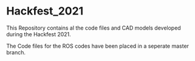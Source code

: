 # Hackfest_2021
This Repository contains al the code files and CAD models developed during the Hackfest 2021.

The Code files for the ROS codes have been placed in a seperate master branch. 

